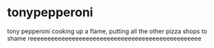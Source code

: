 # tonypepperoni
tony pepperoni cooking up a flame, putting all the other pizza shops to shame
reeeeeeeeeeeeeeeeeeeeeeeeeeeeeeeeeeeeeeeeeeeeeeeee
